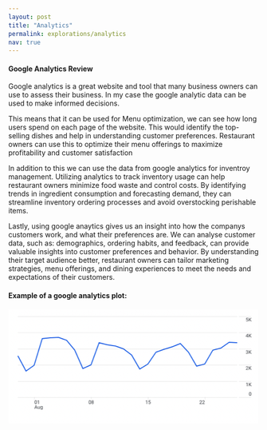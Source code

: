 ```yaml
---
layout: post
title: "Analytics"
permalink: explorations/analytics
nav: true
---
```


#### Google Analytics Review

Google analytics is a great website and tool that many business owners can use
to assess their business. In my case the google analytic data can be used to make
informed decisions. 

This means that it can be used for Menu optimization, we can see how long users spend
on each page of the website. This would identify the top-selling dishes and help in 
understanding customer preferences. Restaurant owners can use this to optimize their
menu offerings to maximize profitability and customer satisfaction

In addition to this we can use the data from google analytics for inventroy management.
Utilizing analytics to track inventory usage can help restaurant owners minimize
food waste and control costs. By identifying trends in ingredient consumption and
forecasting demand, they can streamline inventory ordering processes and avoid 
overstocking perishable items. 

Lastly, using google anaytics gives us an insight into how the companys customers work,
and what their preferences are. We can analyse customer data, such as: demographics, 
ordering habits, and feedback, can provide valuable insights into customer preferences and
behavior. By understanding their target audience better, restaurant owners can tailor
marketing strategies, menu offerings, and dining experiences to meet the needs and
expectations of their customers. 

#### Example of a google analytics plot:

![image local](./assets/images/googleanalyticsplot.png)




